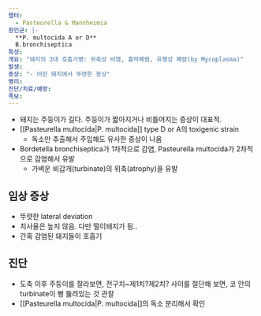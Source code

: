 ```yaml
---
챕터:
  - Pasteurella & Mannheimia
원인균: |-
  **P. multocida A or D**
  B.bronchiseptica
특성: 
개요: "돼지의 3대 호흡기병: 위축성 비염, 흉막폐렴, 유행성 폐렴(by Mycoplasma)"
발생: 
증상: "- 어린 돼지에서 뚜렷한 증상"
병리: 
진단/치료/예방: 
족보: 
---
```

- 돼지는 주둥이가 길다. 주둥이가 짧아지거나 비틀어지는 증상이 대표적.
- [[Pasteurella multocida|P. multocida]] type D or A의 toxigenic strain
	- 독소만 추출해서 주입해도 유사한 증상이 나옴
- Bordetella bronchiseptica가 1차적으로 감염, Pasteurella multocida가 2차적으로 감염해서 유발
	- 가벼운 비갑개(turbinate)의 위축(atrophy)을 유발


## 임상 증상
- 뚜렷한 lateral deviation
- 치사율은 높지 않음. 다만 떨이돼지가 됨..
- 간혹 감염된 돼지들이 호흡기

## 진단
- 도축 이후 주둥이를 잘라보면, 전구치~제1치?제2치? 사이를 절단해 보면, 코 안의 turbinate이 뻥 뚫려있는 것 관찰
- [[Pasteurella multocida|P. multocida]]의 독소 분리해서 확인